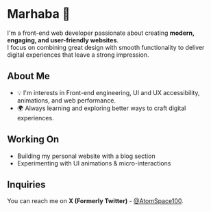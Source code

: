 # Marhaba 🎉
I'm a front-end web developer passionate about creating **modern, engaging, and user-friendly websites**.  
I focus on combining great design with smooth functionality to deliver digital experiences that leave a strong impression.
## About Me
- 💡 I'm interests in Front-end engineering, UI and UX accessibility, animations, and web performance.
- 🌍 Always learning and exploring better ways to craft digital experiences.
## Working On
- Building my personal website with a blog section  
- Experimenting with UI animations & micro-interactions  
## Inquiries
You can reach me on **X (Formerly Twitter)** - [@AtomSpace100](https://x.com/AtomSpace100).
